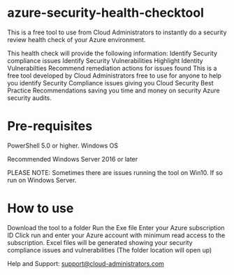 # azure-security-health-checktool
This is a free tool to use from Cloud Administrators to instantly do a security review health check of your Azure environment.

This health check will provide the following information:
Identify Security compliance issues
Identify Security Vulnerabilities
Highlight Identity Vulnerabilties
Recommend remediation actions for issues found
This is a free tool developed by Cloud Administrators free to use for anyone to help you identify Security Compliance issues giving you Cloud Security Best Practice Recommendations saving you time and money on security Azure security audits.


# Pre-requisites
PowerShell 5.0 or higher.
Windows OS

Recommended
Windows Server 2016 or later

PLEASE NOTE: 
Sometimes there are issues running the tool on Win10.
If so run on Windows Server.


# How to use
Download the tool to a folder
Run the Exe file
Enter your Azure subscription ID
Click run and enter your Azure account with minimum read access to the subscription.
Excel files will be generated showing your security compliance issues and vulnerabilities (The folder location will open up)

Help and Support: support@cloud-administrators.com
